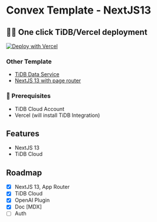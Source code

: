 # Convex Template - NextJS13

## 👋🏻 One click TiDB/Vercel deployment
[![Deploy with Vercel](https://vercel.com/button)](https://vercel.com/new/clone?repository-url=https%3A%2F%2Fgithub.com%2Fconvex-ai%2Fconvex-template&integration-ids=oac_coKBVWCXNjJnCEth1zzKoF1j)

### Other Template
- [TiDB Data Service](https://github.com/convex-ai/convex-template/tree/tidb-service)
- [NextJS 13 with page router](https://github.com/convex-ai/convex-template-backup)


### 📘 Prerequisites
- TiDB Cloud Account
- Vercel (will install TiDB Integration)


## Features
- NextJS 13
- TiDB Cloud


## Roadmap
- [x] NextJS 13, App Router
- [x] TiDB Cloud
- [x] OpenAI Plugin
- [x] Doc [MDX]
- [ ] Auth

